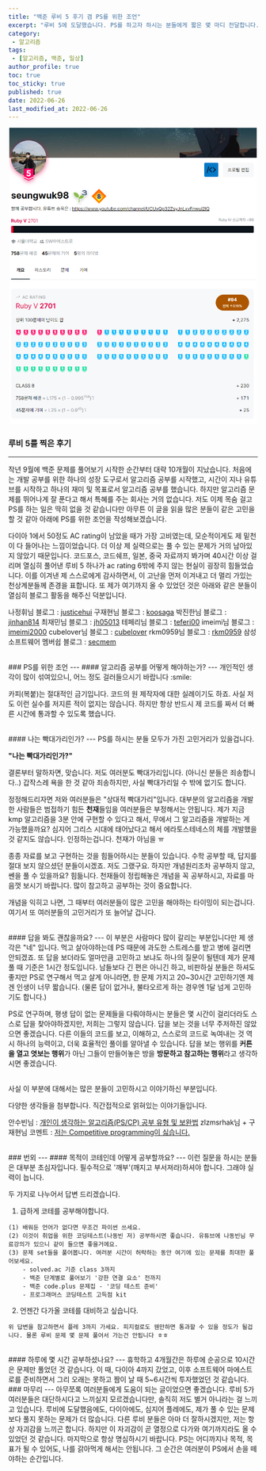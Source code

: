 ```yaml
---
title: "백준 루비 5 후기 겸 PS를 위한 조언"
excerpt: "루비 5에 도달했습니다. PS를 하고자 하시는 분들에게 짧은 몇 마디 전달합니다."
category: 
 - 알고리즘
tags:
 - [알고리즘, 백준, 일상]
author_profile: true
toc: true
toc_sticky: true
published: true
date: 2022-06-26
last_modified_at: 2022-06-26
---
```


<p align = "center"><img src = "/assets/img/ruby5.png" style = "width : 500px;"/></p>

### 루비 5를 찍은 후기
---
작년 9월에 백준 문제를 풀어보기 시작한 순간부터 대략 10개월이 지났습니다. 처음에는 개발 공부를 위한 하나의 성장 도구로서 알고리즘 공부를 시작했고, 시간이 지나 유튜브를 시작하고 하나의 재미 및 목표로서 알고리즘 공부를 했습니다. 하지만 알고리즘 문제를 뛰어나게 잘 푼다고 해서 특혜를 주는 회사는 거의 없습니다. 저도 이제 목숨 걸고 PS를 하는 일은 딱히 없을 것 같습니다만 아무튼 이 글을 읽을 많은 분들이 같은 고민을 할 것 같아 아래에 PS를 위한 조언을 작성해보겠습니다. 

다이아 1에서 50정도 AC rating이 남았을 때가 가장 고비였는데, 모순적이게도 제 밑천이 다 들어나는 느낌이었습니다. 더 이상 제 실력으로는 풀 수 있는 문제가 거의 남아있지 않았기 때문입니다. 코드포스, 코드쉐프, 일본, 중국 자료까지 봐가며 40시간 이상 걸리며 열심히 풀어낸 루비 5 하나가 ac rating 6밖에 주지 않는 현실이 굉장히 힘들었습니다. 이를 이겨낸 제 스스로에게 감사하면서, 이 고난을 먼저 이겨내고 더 멀리 가있는 천상계분들께 존경을 표합니다. 또 제가 여기까지 올 수 있었던 것은 아래와 같은 분들이 열심히 블로그 활동을 해주신 덕분입니다. 

나정휘님 블로그 : [justicehui](https://justicehui.github.io/)
구재현님 블로그 : [koosaga](https://koosaga.com/)
박진한님 블로그 : [jinhan814](https://blog.naver.com/PostList.naver?blogId=jinhan814)
최재민님 블로그 : [jh05013](https://jh05013.github.io/)
테페리님 블로그 : [teferi00](http://www.teferi.net/ps/problems/boj/start?redirect=1)
imeimi님 블로그 : [imeimi2000](https://imeimi.tistory.com/)
cubelover님 블로그 : [cubelover](https://cubelover.tistory.com/)
rkm0959님 블로그 : [rkm0959](https://rkm0959.tistory.com/)
삼성소프트웨어 멤버쉽 블로그 : [secmem](https://www.secmem.org/blog/)

<br/>
### PS를 위한 조언
---
#### 알고리즘 공부를 어떻게 해야하는가?
---
개인적인 생각이 많이 섞여있으니, 어느 정도 걸러들으시기 바랍니다 :smile:

카피(복붙)는 절대적인 금기입니다. 코드의 원 제작자에 대한 실례이기도 하죠. 사실 저도 이런 실수를 저지른 적이 없지는 않습니다. 하지만 항상 반드시 제 코드를 짜서 더 빠른 시간에 통과할 수 있도록 했습니다. 

<br/>
#### 나는 빡대가리인가?
---
PS를 하시는 분들 모두가 가진 고민거리가 있을겁니다. 

**"나는 빡대가리인가?"**

결론부터 말하자면, 맞습니다. 저도 여러분도 빡대가리입니다. (아니신 분들은 죄송합니다..)
갑작스레 욕을 한 것 같아 죄송하지만, 사실 빡대가리일 수 밖에 없기도 합니다. 

정정해드리자면 저와 여러분들은 "상대적 빡대가리"입니다. 대부분의 알고리즘을 개발한 사람들은 범접하기 힘든 **천재**들임을 여러분들은 부정해서는 안됩니다. 제가 지금 kmp 알고리즘을 3분 안에 구현할 수 있다고 해서, 무에서 그 알고리즘을 개발하는 게 가능했을까요? 심지어 그리스 시대에 태어났다고 해서 에라토스테네스의 체를 개발했을 것 같지도 않습니다. 인정하는겁니다. 천재가 아님을 ㅠ

종종 자료를 보고 구현하는 것을 힘들어하시는 분들이 있습니다. 수학 공부할 때, 답지를 절대 보지 않으셨던 분들이시겠죠. 저도 그랬구요. 하지만 개념원리조차 공부하지 않고, 쎈을 풀 수 있을까요? 힘듦니다. 천재들이 정립해놓은 개념을 꼭 공부하시고, 자료를 마음껏 보시기 바랍니다. 많이 참고하고 공부하는 것이 중요합니다.

개념을 익히고 나면, 그 때부터 여러분들이 많은 고민을 해야하는 타이밍이 되는겁니다. 여기서 또 여러분들의 고민거리가 또 늘어날 겁니다.

<br/>
#### 답을 봐도 괜찮을까요?
---
이 부분은 사람마다 많이 갈리는 부분입니다만 제 생각은 "네" 입니다. 먹고 살아야하는데 PS 때문에 과도한 스트레스를 받고 병에 걸리면 안되겠죠. 또 답을 보더라도 얼마만큼 고민하고 보냐도 하나의 질문이 될텐데 제가 문제풀 때 기준은 1시간 정도입니다. 남들보다 긴 편은 아니긴 하고, 비판하실 분들은 하셔도 좋지만 PS로 연구해서 먹고 살게 아니라면, 한 문제 가지고 20~30시간 고민하기엔 제겐 인생이 너무 짧습니다. (물론 답이 없거나, 불타오르게 하는 경우엔 1달 넘게 고민하기도 합니다.)

PS로 연구하며, 평생 답이 없는 문제들을 다뤄야하시는 분들은 몇 시간이 걸리더라도 스스로 답을 찾아야하겠지만, 저희는 그렇지 않습니다. 답을 보는 것을 너무 주저하진 않았으면 좋겠습니다. 다른 이들의 코드를 보고, 이해하고, 스스로의 코드로 녹여내는 것 역시 하나의 능력이고, 더욱 효율적인 풀이를 알아낼 수 있습니다. 답을 보는 행위를 **커튼을 열고 엿보는 행위**가 아닌 그들이 만들어놓은 방을 **방문하고 참고하는 행위**라고 생각하시면 좋겠습니다.  

<br/>
사실 이 부분에 대해서는 많은 분들이 고민하시고 이야기하신 부분입니다. 

다양한 생각들을 첨부합니다. 직간접적으로 얽혀있는 이야기들입니다.

안수빈님 : [개인이 생각하는 알고리즘(PS/CP) 공부 유형 및 보완법](https://subinium.github.io/PS-Study-Types-and-Complements/)
zlzmsrhak님 + 구재현님 코멘트 : [저는 Competitive programming이 싫습니다.](https://www.acmicpc.net/blog/view/49)


<br/>
### 번외 
---
#### 목적이 코테인데 어떻게 공부할까요?
---
이런 질문을 하시는 분들은 대부분 초심자입니다. 필수적으로 '깨부'(깨지고 부서져라)하셔야 합니다. 그래야 실력이 늡니다.

두 가지로 나누어서 답변 드리겠습니다.

1. 급하게 코테를 공부해야합니다.
```
(1) 배워둔 언어가 없다면 무조건 파이썬 쓰세요.
(2) 이것이 취업을 위한 코딩테스트(나동빈 저) 공부하시면 좋습니다. 유튜브에 나동빈님 무료강의가 있으니 같이 들으면 좋을거에요.
(3) 문제 set들을 풀어봅니다. 여러분 시간이 허락하는 동안 여기에 있는 문제를 최대한 풀어보세요.
    - solved.ac 기준 class 3까지
    - 백준 단계별로 풀어보기 '강한 연결 요소' 전까지
    - 백준 code.plus 문제집 - '코딩 테스트 준비'
    - 프로그래머스 코딩테스트 고득점 kit
```
2. 언젠간 다가올 코테를 대비하고 싶습니다.

```
위 답변을 참고하면서 플레 3까지 가세요. 피지컬로도 웬만하면 통과할 수 있을 정도가 될겁니다. 물론 루비 문제 몇 문제 풀어서 가는건 안됩니다 ㅎㅎ
```

<br/>
#### 하루에 몇 시간 공부하셨나요?
---
휴학하고 4개월간은 하루에 순공으로 10시간은 문제만 풀었던 것 같습니다. 이 때, 다이아 4까지 갔었고, 이후 소프트웨어 마에스트로를 준비하면서 그리 오래는 못하고 짬이 날 때 5~6시간씩 투자했었던 것 같습니다.


<br/>
### 마무리
---
아무쪼록 여러분들에게 도움이 되는 글이었으면 좋겠습니다. 루비 5가 여러분들은 대단하시다고 느끼실지 모르겠습니다만, 솔직히 저도 별거 아니라는 걸 느끼고 있습니다. 루비에 도달했음에도, 다이아에도, 심지어 플레에도, 제가 풀 수 있는 문제보다 풀지 못하는 문제가 더 많습니다. 다른 루비 분들은 아마 더 잘하시겠지만, 저는 항상 자괴감을 느끼곤 합니다. 하지만 이 자괴감이 곧 열정으로 다가와 여기까지라도 올 수 있었던 것 같습니다. 마지막으로 항상 명심하시기 바랍니다. PS는 어디까지나 목적, 목표가 될 수 있어도, 나를 갉아먹게 해서는 안됩니다. 그 순간은 여러분이 PS에서 손을 떼야하는 순간입니다. 